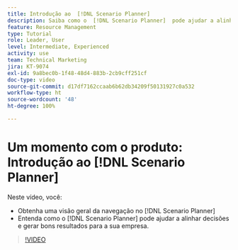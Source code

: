 ```yaml
---
title: Introdução ao  [!DNL Scenario Planner]
description: Saiba como o  [!DNL Scenario Planner]  pode ajudar a alinhar decisões e gerar bons resultados para a sua empresa. Saiba como navegar no [!DNL Scenario Planner].
feature: Resource Management
type: Tutorial
role: Leader, User
level: Intermediate, Experienced
activity: use
team: Technical Marketing
jira: KT-9074
exl-id: 9a8bec0b-1f48-48d4-883b-2cb9cff251cf
doc-type: video
source-git-commit: d17df7162ccaab6b62db34209f50131927c0a532
workflow-type: ht
source-wordcount: '48'
ht-degree: 100%

---
```


# Um momento com o produto: Introdução ao [!DNL Scenario Planner]

Neste vídeo, você:

* Obtenha uma visão geral da navegação no [!DNL Scenario Planner]
* Entenda como o [!DNL Scenario Planner] pode ajudar a alinhar decisões e gerar bons resultados para a sua empresa.

>[!VIDEO](https://video.tv.adobe.com/v/335316/?quality=12&learn=on&enablevpops)
